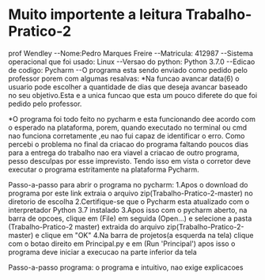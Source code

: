 # Muito importente a leitura Trabalho-Pratico-2
prof Wendley
--Nome:Pedro Marques Freire 
--Matricula: 412987
--Sistema operacional que foi usado: Linux
--Versao do python: Python 3.7.0
--Edicao de codigo: Pycharm
--O programa esta sendo enviado como pedido pelo professor porem com algumas resalvas:
*Na funcao avancar data(6) o usuario pode escolher a quantidade de dias que deseja avancar baseado no seu objetivo.Esta e a unica funcao que esta um pouco diferete do que foi pedido pelo professor.

*O programa foi todo feito no pycharm e esta funcionando dee acordo com o esperado na plataforma, porem, quando executado no terminal ou cmd nao funciona corretamente ,eu nao fui capaz de identificar o erro.
Como percebi o problema no final da criacao do programa faltando poucos dias para a entrega do trabalho nao era viavel a criacao de outro programa, pesso desculpas por esse imprevisto.
Tendo isso em vista o corretor deve executar o programa estritamente na plataforma Pycharm.



Passo-a-passo para abrir o programa no pycharm:
1.Apos o download do programa por este link extraia o arquivo zip(Trabalho-Pratico-2-master) no diretorio de escolha
2.Certifique-se que o Pycharm esta atualizado com o interpretador Python 3.7 instalado
3.Apos isso com o pycharm aberto, na barra de opcoes, clique em (File) em seguida (Open...) e selecione a pasta (Trabalho-Pratico-2 
master) extraida do arquivo zip(Trabalho-Pratico-2-master) e clique em "OK"
4.Na barra de projetos(a esquerda na tela) clique com o botao direito em Principal.py e em (Run 'Principal') apos isso o programa deve 
iniciar a execucao na parte inferior da tela

Passo-a-passo programa:
o programa e intuitivo, nao exige explicacoes
